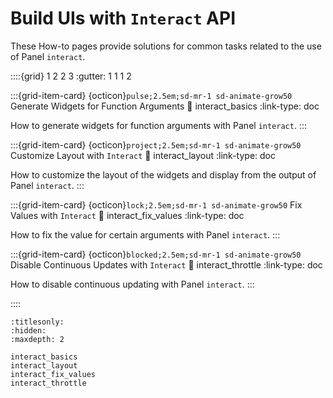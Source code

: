 # Build UIs with `Interact` API

These How-to pages provide solutions for common tasks related to the use of Panel `interact`.

::::{grid} 1 2 2 3
:gutter: 1 1 1 2

:::{grid-item-card} {octicon}`pulse;2.5em;sd-mr-1 sd-animate-grow50` Generate Widgets for Function Arguments
:link: interact_basics
:link-type: doc

How to generate widgets for function arguments with Panel `interact`.
:::

:::{grid-item-card} {octicon}`project;2.5em;sd-mr-1 sd-animate-grow50` Customize Layout with `Interact`
:link: interact_layout
:link-type: doc

How to customize the layout of the widgets and display from the output of Panel `interact`.
:::

:::{grid-item-card} {octicon}`lock;2.5em;sd-mr-1 sd-animate-grow50` Fix Values with `Interact`
:link: interact_fix_values
:link-type: doc

How to fix the value for certain arguments with Panel `interact`.
:::

:::{grid-item-card} {octicon}`blocked;2.5em;sd-mr-1 sd-animate-grow50` Disable Continuous Updates with `Interact`
:link: interact_throttle
:link-type: doc

How to disable continuous updating with Panel `interact`.
:::

::::

```{toctree}
:titlesonly:
:hidden:
:maxdepth: 2

interact_basics
interact_layout
interact_fix_values
interact_throttle
```
